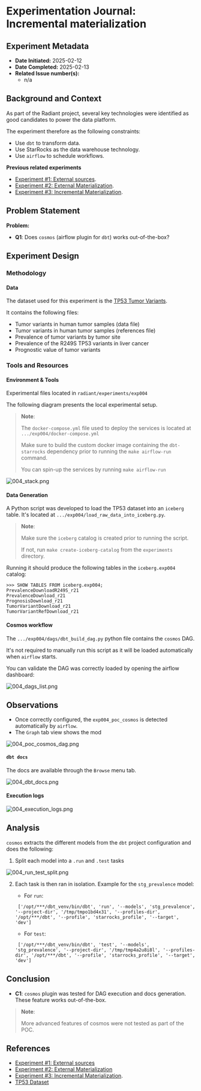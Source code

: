 # Experimentation Journal: Incremental materialization

## Experiment Metadata
- **Date Initiated:** 2025-02-12
- **Date Completed:** 2025-02-13
- **Related Issue number(s):** 
  - n/a

## Background and Context

As part of the Radiant project, several key technologies were identified as good candidates to power the data platform.

The experiment therefore as the following constraints: 

- Use `dbt` to transform data.
- Use StarRocks as the data warehouse technology. 
- Use `airflow` to schedule workflows.

**Previous related experiments**
- [Experiment #1: External sources](001_dbt_starrock_external_iceberg_catalog_sources.md).
- [Experiment #2: External Materialization](002_dbt_starrock_external_materialization.md).
- [Experiment #3: Incremental Materialization](003_dbt_starrock_incremental_materialization.md).

## Problem Statement

**Problem:**
- **Q1**: Does `cosmos` (airflow plugin for `dbt`) works out-of-the-box?

## Experiment Design

### Methodology

#### Data

The dataset used for this experiment is the [TP53 Tumor Variants](https://tp53.cancer.gov/get_tp53data#get_som_mut). 

It contains the following files: 

- Tumor variants in human tumor samples (data file) 		
- Tumor variants in human tumor samples (references file) 		
- Prevalence of tumor variants by tumor site 		
- Prevalence of the R249S TP53 variants in liver cancer 		
- Prognostic value of tumor variants

### Tools and Resources

#### Environment & Tools

Experimental files located in `radiant/experiments/exp004`

The following diagram presents the local experimental setup.

> **Note**:
> 
> The `docker-compose.yml` file used to deploy the services is located at `.../exp004/docker-compose.yml`
>
> Make sure to build the custom docker image containing the `dbt-starrocks` dependency 
prior to running the `make airflow-run` command. 
> 
> You can spin-up the services by running `make airflow-run`

![004_stack.png](resources/004_stack.png)


#### Data Generation

A Python script was developed to load the TP53 dataset into an `iceberg` table.
It's located at `.../exp004/load_raw_data_into_iceberg.py`.

> **Note**:
> 
> Make sure the `iceberg` catalog is created prior to running the script.
>
> If not, run `make create-iceberg-catalog` from the `experiments` directory.

Running it should produce the following tables in the `iceberg.exp004` catalog:

```
>>> SHOW TABLES FROM iceberg.exp004;
PrevalenceDownloadR249S_r21
PrevalenceDownload_r21     
PrognosisDownload_r21      
TumorVariantDownload_r21   
TumorVariantRefDownload_r21
```

#### Cosmos workflow

The `.../exp004/dags/dbt_build_dag.py` python file contains the `cosmos` DAG. 

It's not required to manually run this script as it will be loaded automatically when `airflow` starts. 

You can validate the DAG was correctly loaded by opening the airflow dashboard: 

![004_dags_list.png](resources/004_dags_list.png)

## Observations

- Once correctly configured, the `exp004_poc_cosmos` is detected automatically by `airflow`.
- The `Graph` tab view shows the mod

![004_poc_cosmos_dag.png](resources/004_poc_cosmos_dag.png)

#### `dbt docs`

The docs are available through the `Browse` menu tab.

![004_dbt_docs.png](resources/004_dbt_docs.png)

#### Execution logs

![004_execution_logs.png](resources/004_execution_logs.png)

## Analysis

`cosmos` extracts the different models from the `dbt` project configuration and does the following: 

1. Split each model into a `.run` and `.test` tasks

![004_run_test_split.png](resources/004_run_test_split.png)

2. Each task is then ran in isolation. Example for the `stg_prevalence` model:

   - For `run`:
    ```
     ['/opt/***/dbt_venv/bin/dbt', 'run', '--models', 'stg_prevalence', '--project-dir', '/tmp/tmpo1bd4x31', '--profiles-dir', '/opt/***/dbt', '--profile', 'starrocks_profile', '--target', 'dev']
    ```

   - For `test`:

    ```
     ['/opt/***/dbt_venv/bin/dbt', 'test', '--models', 'stg_prevalence', '--project-dir', '/tmp/tmp4a2u8i8l', '--profiles-dir', '/opt/***/dbt', '--profile', 'starrocks_profile', '--target', 'dev']
    ```

## Conclusion 

- **C1**: `cosmos` plugin was tested for DAG execution and docs generation. These feature works out-of-the-box. 

> **Note**:
> 
> More advanced features of cosmos were not tested as part of the POC. 

## References

- [Experiment #1: External sources](001_dbt_starrock_external_iceberg_catalog_sources.md)
- [Experiment #2: External Materialization](002_dbt_starrock_external_materialization.md)
- [Experiment #3: Incremental Materialization](003_dbt_starrock_incremental_materialization.md).
- [TP53 Dataset](https://tp53.cancer.gov/)